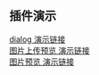 ## 插件演示
[dialog 演示链接](https://yuelqs.github.io/plugins/dialog/dialog.html) <br/>
[图片上传预览 演示链接](https://yuelqs.github.io/plugins/imgupload/index.html)<br/>
[图片预览 演示链接](https://yuelqs.github.io/plugins/zoomImg/index1.html)<br/>
